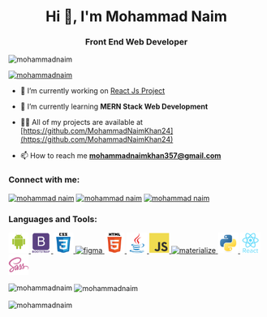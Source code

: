 <h1 align="center">Hi 👋, I'm Mohammad Naim</h1>
<h3 align="center">Front End Web Developer</h3>

<p align="left"> <img src="https://komarev.com/ghpvc/?username=mohammadnaim&label=Profile%20views&color=0e75b6&style=flat" alt="mohammadnaim" /> </p>

<p align="left"> <a href="https://github.com/ryo-ma/github-profile-trophy"><img src="https://github-profile-trophy.vercel.app/?username=mohammadnaim" alt="mohammadnaim" /></a> </p>

- 🔭 I’m currently working on [React Js Project](https://loving-bose-bbd3be.netlify.app/)

- 🌱 I’m currently learning **MERN Stack Web Development**

- 👨‍💻 All of my projects are available at [https://github.com/MohammadNaimKhan24](https://github.com/MohammadNaimKhan24)

- 📫 How to reach me **mohammadnaimkhan357@gmail.com**

<h3 align="left">Connect with me:</h3>
<p align="left">
<a href="https://linkedin.com/in/mohammad naim" target="blank"><img align="center" src="https://raw.githubusercontent.com/rahuldkjain/github-profile-readme-generator/master/src/images/icons/Social/linked-in-alt.svg" alt="mohammad naim" height="30" width="40" /></a>
<a href="https://fb.com/mohammad naim" target="blank"><img align="center" src="https://raw.githubusercontent.com/rahuldkjain/github-profile-readme-generator/master/src/images/icons/Social/facebook.svg" alt="mohammad naim" height="30" width="40" /></a>
<a href="https://instagram.com/mohammad naim" target="blank"><img align="center" src="https://raw.githubusercontent.com/rahuldkjain/github-profile-readme-generator/master/src/images/icons/Social/instagram.svg" alt="mohammad naim" height="30" width="40" /></a>
</p>

<h3 align="left">Languages and Tools:</h3>
<p align="left"> <a href="https://developer.android.com" target="_blank"> <img src="https://raw.githubusercontent.com/devicons/devicon/master/icons/android/android-original-wordmark.svg" alt="android" width="40" height="40"/> </a> <a href="https://getbootstrap.com" target="_blank"> <img src="https://raw.githubusercontent.com/devicons/devicon/master/icons/bootstrap/bootstrap-plain-wordmark.svg" alt="bootstrap" width="40" height="40"/> </a> <a href="https://www.w3schools.com/css/" target="_blank"> <img src="https://raw.githubusercontent.com/devicons/devicon/master/icons/css3/css3-original-wordmark.svg" alt="css3" width="40" height="40"/> </a> <a href="https://www.figma.com/" target="_blank"> <img src="https://www.vectorlogo.zone/logos/figma/figma-icon.svg" alt="figma" width="40" height="40"/> </a> <a href="https://www.w3.org/html/" target="_blank"> <img src="https://raw.githubusercontent.com/devicons/devicon/master/icons/html5/html5-original-wordmark.svg" alt="html5" width="40" height="40"/> </a> <a href="https://www.java.com" target="_blank"> <img src="https://raw.githubusercontent.com/devicons/devicon/master/icons/java/java-original.svg" alt="java" width="40" height="40"/> </a> <a href="https://developer.mozilla.org/en-US/docs/Web/JavaScript" target="_blank"> <img src="https://raw.githubusercontent.com/devicons/devicon/master/icons/javascript/javascript-original.svg" alt="javascript" width="40" height="40"/> </a> <a href="https://materializecss.com/" target="_blank"> <img src="https://raw.githubusercontent.com/prplx/svg-logos/5585531d45d294869c4eaab4d7cf2e9c167710a9/svg/materialize.svg" alt="materialize" width="40" height="40"/> </a> <a href="https://www.python.org" target="_blank"> <img src="https://raw.githubusercontent.com/devicons/devicon/master/icons/python/python-original.svg" alt="python" width="40" height="40"/> </a> <a href="https://reactjs.org/" target="_blank"> <img src="https://raw.githubusercontent.com/devicons/devicon/master/icons/react/react-original-wordmark.svg" alt="react" width="40" height="40"/> </a> <a href="https://sass-lang.com" target="_blank"> <img src="https://raw.githubusercontent.com/devicons/devicon/master/icons/sass/sass-original.svg" alt="sass" width="40" height="40"/> </a> </p>

<p><img align="left" src="https://github-readme-stats.vercel.app/api/top-langs?username=mohammadnaim&show_icons=true&locale=en&layout=compact" alt="mohammadnaim" /></p>

<p>&nbsp;<img align="center" src="https://github-readme-stats.vercel.app/api?username=mohammadnaim&show_icons=true&locale=en" alt="mohammadnaim" /></p>

<p><img align="center" src="https://github-readme-streak-stats.herokuapp.com/?user=mohammadnaim&" alt="mohammadnaim" /></p>
